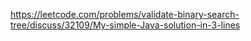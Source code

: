 https://leetcode.com/problems/validate-binary-search-tree/discuss/32109/My-simple-Java-solution-in-3-lines
​